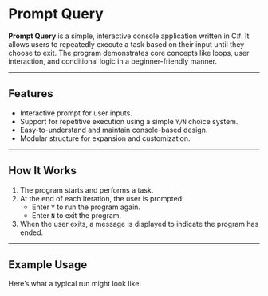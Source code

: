 # Prompt Query

**Prompt Query** is a simple, interactive console application written in C#. It allows users to repeatedly execute a task based on their input until they choose to exit. The program demonstrates core concepts like loops, user interaction, and conditional logic in a beginner-friendly manner.

---

## Features

- Interactive prompt for user inputs.
- Support for repetitive execution using a simple `Y/N` choice system.
- Easy-to-understand and maintain console-based design.
- Modular structure for expansion and customization.

---

## How It Works

1. The program starts and performs a task.
2. At the end of each iteration, the user is prompted:
   - Enter `Y` to run the program again.
   - Enter `N` to exit the program.
3. When the user exits, a message is displayed to indicate the program has ended.

---

## Example Usage

Here’s what a typical run might look like:

